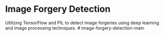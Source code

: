 # Image Forgery Detection
Utilizing TensorFlow and PIL to detect image forgeries using deep learning and image processing techniques.
#   i m a g e - f o r g e r y - d e t e c t i o n - m a i n  
 